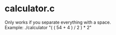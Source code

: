 # calculator.c

Only works if you separate everything with a space.    
Example: ./calculator "( ( 54 + 4 ) / 2 ) * 2"
